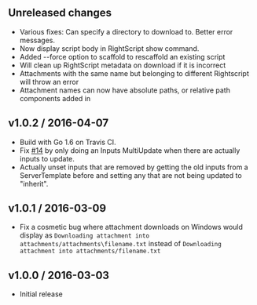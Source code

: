 Unreleased changes
-------------------
* Various fixes: Can specify a directory to download to. Better error messages.
* Now display script body in RightScript show command.
* Added --force option to scaffold to rescaffold an existing script
* Will clean up RightScript metadata on download if it is incorrect
* Attachments with the same name but belonging to different Rightscript will throw an error
* Attachment names can now have absolute paths, or relative path components added in

v1.0.2 / 2016-04-07
-------------------
* Build with Go 1.6 on Travis CI.
* Fix [#14] by only doing an Inputs MultiUpdate when there are actually inputs
  to update.
* Actually unset inputs that are removed by getting the old inputs from a
  ServerTemplate before and setting any that are not being updated to "inherit".

[#14]: https://github.com/rightscale/right_st/issues/14

v1.0.1 / 2016-03-09
-------------------
* Fix a cosmetic bug where attachment downloads on Windows would display as
  `Downloading attachment into attachments/attachments\filename.txt` instead of
  `Downloading attachment into attachments/filename.txt`

v1.0.0 / 2016-03-03
-------------------
* Initial release

